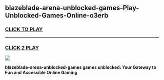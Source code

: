 
## blazeblade-arena-unblocked-games-Play-Unblocked-Games-Online-o3erb
<h3>
<a href="https://premium76.site?title=blazeblade-arena-unblocked-games&ref=25A">CLICK TO PLAY</a></h3>
<hr>

<h3>
<a href="https://premium76.site?title=blazeblade-arena-unblocked-games&ref=25A">CLICK 2 PLAY</a>
  
</h3>

<a href="https://premium76.site?title=blazeblade-arena-unblocked-games&ref=25A"><img src="https://clearcache.store/games.png"></a>


**blazeblade-arena-unblocked-games games unblocked: Your Gateway to Fun and Accessible Online Gaming**
